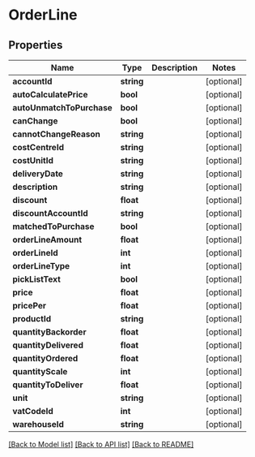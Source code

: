 # OrderLine

## Properties
Name | Type | Description | Notes
------------ | ------------- | ------------- | -------------
**accountId** | **string** |  | [optional] 
**autoCalculatePrice** | **bool** |  | [optional] 
**autoUnmatchToPurchase** | **bool** |  | [optional] 
**canChange** | **bool** |  | [optional] 
**cannotChangeReason** | **string** |  | [optional] 
**costCentreId** | **string** |  | [optional] 
**costUnitId** | **string** |  | [optional] 
**deliveryDate** | **string** |  | [optional] 
**description** | **string** |  | [optional] 
**discount** | **float** |  | [optional] 
**discountAccountId** | **string** |  | [optional] 
**matchedToPurchase** | **bool** |  | [optional] 
**orderLineAmount** | **float** |  | [optional] 
**orderLineId** | **int** |  | [optional] 
**orderLineType** | **int** |  | [optional] 
**pickListText** | **bool** |  | [optional] 
**price** | **float** |  | [optional] 
**pricePer** | **float** |  | [optional] 
**productId** | **string** |  | [optional] 
**quantityBackorder** | **float** |  | [optional] 
**quantityDelivered** | **float** |  | [optional] 
**quantityOrdered** | **float** |  | [optional] 
**quantityScale** | **int** |  | [optional] 
**quantityToDeliver** | **float** |  | [optional] 
**unit** | **string** |  | [optional] 
**vatCodeId** | **int** |  | [optional] 
**warehouseId** | **string** |  | [optional] 

[[Back to Model list]](../README.md#documentation-for-models) [[Back to API list]](../README.md#documentation-for-api-endpoints) [[Back to README]](../README.md)


